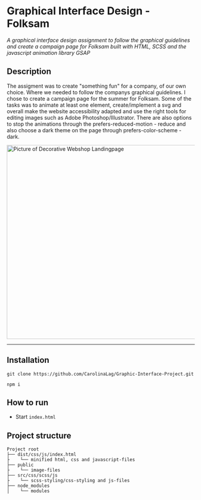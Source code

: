 # Graphical Interface Design - Folksam

_A graphical interface design assignment to follow the graphical guidelines and create a campaign page for Folksam built with HTML, SCSS and the javascript animation library GSAP_

## Description
The assigment was to create "something fun" for a company, of our own choice. Where we needed to follow the companys graphical guidelines. I chose to create a campaign page for the summer for Folksam. 
Some of the tasks was to animate at least one element, create/implement a svg and overall make the website accessibility adapted and use the right tools for editing images such as Adobe Photoshop/Illustrator.
There are also options to stop the animations through the prefers-reduced-motion - reduce and also choose a dark theme on the page through prefers-color-scheme - dark. 

<img width="521" alt="Picture of Decorative Webshop Landingpage" src="https://user-images.githubusercontent.com/69104443/116687222-1ddb0600-a9b5-11eb-9ece-6c665463c417.png" />

---

## Installation

```
git clone https://github.com/CarolinaLag/Graphic-Interface-Project.git

npm i

```

## How to run
- Start `index.html`

## Project structure

```
Project root
├── dist/css/js/index.html
├    └── minified html, css and javascript-files
├── public
├    └── image-files
├── src/css/scss/js
├    └── scss-styling/css-styling and js-files
├── node_modules
│    └── modules
```
